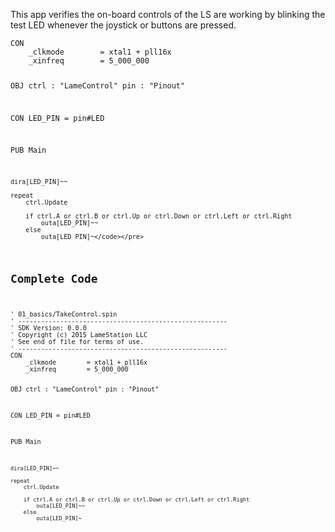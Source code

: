 <p>This app verifies the on-board controls of the LS are working by blinking the test LED whenever the joystick or buttons are pressed.</p>
<pre><code>CON
    _clkmode        = xtal1 + pll16x
    _xinfreq        = 5_000_000
    
OBJ
    ctrl    : &quot;LameControl&quot;
    pin     : &quot;Pinout&quot;

CON
    LED_PIN = pin#LED

PUB Main

    dira[LED_PIN]~~

    repeat
        ctrl.Update

        if ctrl.A or ctrl.B or ctrl.Up or ctrl.Down or ctrl.Left or ctrl.Right
            outa[LED_PIN]~~
        else
            outa[LED_PIN]~</code></pre>
<h2 id="complete-code">Complete Code</h2>
<pre><code>&#39; 01_basics/TakeControl.spin
&#39; -------------------------------------------------------
&#39; SDK Version: 0.0.0
&#39; Copyright (c) 2015 LameStation LLC
&#39; See end of file for terms of use.
&#39; -------------------------------------------------------
CON
    _clkmode        = xtal1 + pll16x
    _xinfreq        = 5_000_000
    
OBJ
    ctrl    : &quot;LameControl&quot;
    pin     : &quot;Pinout&quot;

CON
    LED_PIN = pin#LED

PUB Main

    dira[LED_PIN]~~

    repeat
        ctrl.Update

        if ctrl.A or ctrl.B or ctrl.Up or ctrl.Down or ctrl.Left or ctrl.Right
            outa[LED_PIN]~~
        else
            outa[LED_PIN]~

</code></pre>
